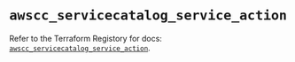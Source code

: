 # `awscc_servicecatalog_service_action`

Refer to the Terraform Registory for docs: [`awscc_servicecatalog_service_action`](https://registry.terraform.io/providers/hashicorp/awscc/0.70.0/docs/resources/servicecatalog_service_action).
